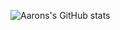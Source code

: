 ![Aarons's GitHub stats](https://github-readme-stats.vercel.app/api?username=Aaron-Ochieng&theme=dark&show_icons=true)